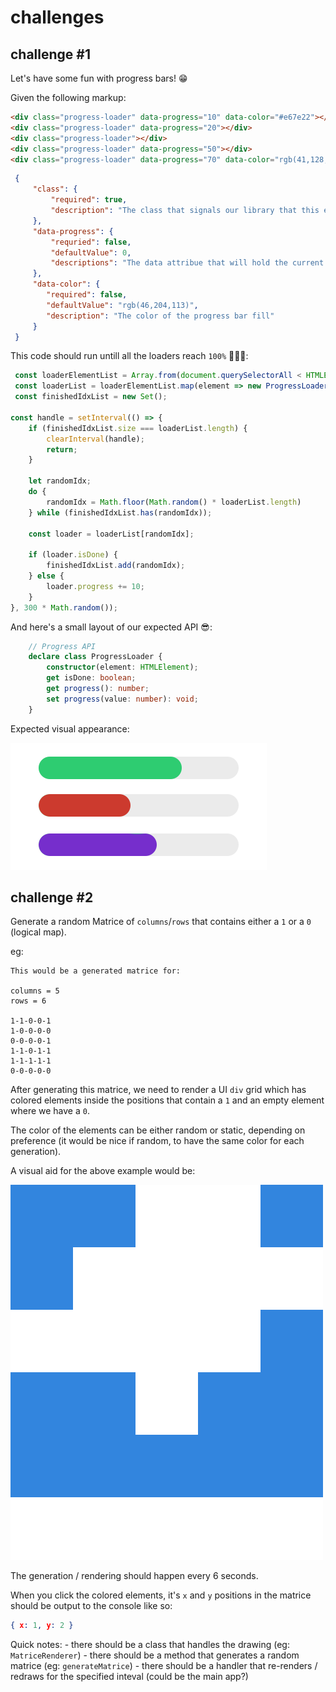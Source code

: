 # challenges

## challenge #1

Let's have some fun with progress bars! 😁

Given the following markup:

``` html
<div class="progress-loader" data-progress="10" data-color="#e67e22"></div>
<div class="progress-loader" data-progress="20"></div>
<div class="progress-loader"></div>
<div class="progress-loader" data-progress="50"></div>
<div class="progress-loader" data-progress="70" data-color="rgb(41,128,185)"></div>
```

``` json
 {
     "class": {
         "required": true,
         "description": "The class that signals our library that this element is a progress loader."
     },
     "data-progress": {
         "requried": false,
         "defaultValue": 0,
         "descriptions": "The data attribue that will hold the current value displayed by the progress bar"
     },
     "data-color": {
        "required": false,
        "defaultValue": "rgb(46,204,113)",
        "description": "The color of the progress bar fill"
     }
 }
```

This code should run untill all the loaders reach `100%` 🥱😴🥱:

``` javascript
 const loaderElementList = Array.from(document.querySelectorAll < HTMLElement > ('.progress-loader'));
 const loaderList = loaderElementList.map(element => new ProgressLoader(element));
 const finishedIdxList = new Set();

const handle = setInterval(() => {
    if (finishedIdxList.size === loaderList.length) {
        clearInterval(handle);
        return;
    }

    let randomIdx;
    do {
        randomIdx = Math.floor(Math.random() * loaderList.length)
    } while (finishedIdxList.has(randomIdx));

    const loader = loaderList[randomIdx];

    if (loader.isDone) {
        finishedIdxList.add(randomIdx);
    } else {
        loader.progress += 10;
    }
}, 300 * Math.random());
```

And here's a small layout of our expected API 😎:

``` typescript
    // Progress API
    declare class ProgressLoader {
        constructor(element: HTMLElement);
        get isDone: boolean;
        get progress(): number;
        set progress(value: number): void;
    }
```

Expected visual appearance:

![](resources/challenge-1-mock.png)

## challenge #2

Generate a random Matrice of `columns`/`rows` that contains either a `1` or a `0` (logical map).

eg:

```
This would be a generated matrice for:

columns = 5
rows = 6

1-1-0-0-1
1-0-0-0-0
0-0-0-0-1
1-1-0-1-1
1-1-1-1-1
0-0-0-0-0
```

After generating this matrice, we need to render a UI `div` grid which has colored elements inside the positions that contain a `1` and an empty element where we have a `0`.

The color of the elements can be either random or static, depending on preference (it would be nice if random, to have the same color for each generation).

A visual aid for the above example would be:

![](resources/challenge-2-mock.png)

The generation / rendering should happen every 6 seconds.

When you click the colored elements, it's `x` and `y` positions in the matrice should be output to the console like so:

```json
{ x: 1, y: 2 }
```

Quick notes:
    - there should be a class that handles the drawing (eg: `MatriceRenderer`)
    - there should be a method that generates a random matrice (eg: `generateMatrice`)
    - there should be a handler that re-renders / redraws for the specified inteval (could be the main app?)